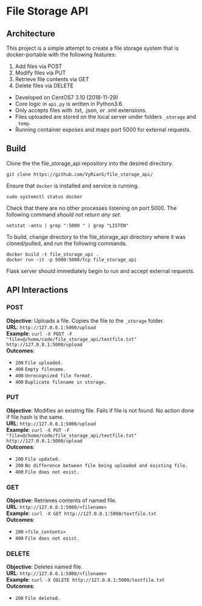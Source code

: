 # File Storage API

## Architecture
This project is a simple attempt to create a file storage system that is docker-portable with the following features:
  1. Add files via POST
  2. Modify files via PUT
  3. Retrieve file contents via GET
  4. Delete files via DELETE

- Developed on CentOS7 3.10 (2018-11-29)
- Core logic in `api.py` is written in Python3.6.
- Only accepts files with .txt, .json, or .xml extensions.
- Files uploaded are stored on the local server under folders `_storage` and `_temp`.
- Running container exposes and maps port 5000 for external requests.

## Build
Clone the the file_storage_api repository into the desired directory.
```
git clone https://github.com/VyRianS/file_storage_api/
```

Ensure that `docker` is installed and service is running.
```
sudo systemctl status docker
```

Check that there are no other processes listening on port 5000. The following command _should not return any set_.
```
netstat -antu | grep ":5000 " | grep "LISTEN"
```

To build, change directory to the file_storage_api directory where it was cloned/pulled, and run the following commands.
```
docker build -t file_storage_api .
docker run -it -p 5000:5000/tcp file_storage_api
```

Flask server should immediately begin to run and accept external requests. 

## API Interactions

### POST 
**Objective**: Uploads a file. Copies the file to the `_storage` folder. <br />
**URL**:       `http://127.0.0.1:5000/upload` <br />
**Example**:   `curl -X POST -F "file=@/home/code/file_storage_api/textfile.txt" http://127.0.0.1:5000/upload` <br />
**Outcomes**:  <br />
- `200` `File uploaded.`
- `400` `Empty filename.`
- `400` `Unrecognized file format.`
- `400` `Duplicate filename in storage.`

### PUT
**Objective**: Modifies an existing file. Fails if file is not found. No action done if file hash is the same. <br />
**URL**:       `http://127.0.0.1:5000/upload` <br />
**Example**:   `curl -X PUT -F "file=@/home/code/file_storage_api/textfile.txt" http://127.0.0.1:5000/upload` <br />
**Outcomes**:  <br />
- `200` `File updated.`
- `200` `No difference between file being uploaded and existing file.`
- `400` `File does not exist.`

### GET
**Objective**: Retrieves contents of named file. <br />
**URL**:       `http://127.0.0.1:5000/<filename>` <br />
**Example**:   `curl -X GET http://127.0.0.1:5000/textfile.txt` <br />
**Outcomes**:  <br />
- `200` `<file_contents>`
- `400` `File does not exist.`

### DELETE
**Objective**: Deletes named file. <br />
**URL**:       `http://127.0.0.1:5000/<filename>` <br />
**Example**:   `curl -X DELETE http://127.0.0.1:5000/textfile.txt` <br />
**Outcomes**:  <br />
- `200` `File deleted.`
